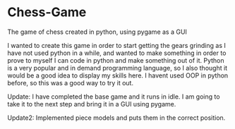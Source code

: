 # Chess-Game
The game of chess created in python, using pygame as a GUI

I wanted to create this game in order to start getting the gears grinding as I have not used python in a while, and wanted to make something in order to prove to myself I can code in python and make something out of it. Python is a very popular and in demand programming language, so I also thought it would be a good idea to display my skills here. I havent used OOP in python before, so this was a good way to try it out.

Update: I have completed the base game and it runs in idle. I am going to take it to the next step and bring it in a GUI using pygame.

Update2: Implemented piece models and puts them in the correct position.

